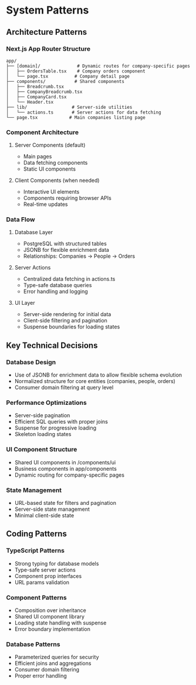# System Patterns

## Architecture Patterns

### Next.js App Router Structure
```
app/
├── [domain]/              # Dynamic routes for company-specific pages
│   ├── OrdersTable.tsx    # Company orders component
│   └── page.tsx          # Company detail page
├── components/           # Shared components
│   ├── Breadcrumb.tsx
│   ├── CompanyBreadcrumb.tsx
│   ├── CompanyCard.tsx
│   └── Header.tsx
├── lib/                 # Server-side utilities
│   └── actions.ts       # Server actions for data fetching
└── page.tsx            # Main companies listing page
```

### Component Architecture
1. Server Components (default)
   - Main pages
   - Data fetching components
   - Static UI components

2. Client Components (when needed)
   - Interactive UI elements
   - Components requiring browser APIs
   - Real-time updates

### Data Flow
1. Database Layer
   - PostgreSQL with structured tables
   - JSONB for flexible enrichment data
   - Relationships: Companies -> People -> Orders

2. Server Actions
   - Centralized data fetching in actions.ts
   - Type-safe database queries
   - Error handling and logging

3. UI Layer
   - Server-side rendering for initial data
   - Client-side filtering and pagination
   - Suspense boundaries for loading states

## Key Technical Decisions

### Database Design
- Use of JSONB for enrichment data to allow flexible schema evolution
- Normalized structure for core entities (companies, people, orders)
- Consumer domain filtering at query level

### Performance Optimizations
- Server-side pagination
- Efficient SQL queries with proper joins
- Suspense for progressive loading
- Skeleton loading states

### UI Component Structure
- Shared UI components in /components/ui
- Business components in app/components
- Dynamic routing for company-specific pages

### State Management
- URL-based state for filters and pagination
- Server-side state management
- Minimal client-side state

## Coding Patterns

### TypeScript Patterns
- Strong typing for database models
- Type-safe server actions
- Component prop interfaces
- URL params validation

### Component Patterns
- Composition over inheritance
- Shared UI component library
- Loading state handling with suspense
- Error boundary implementation

### Database Patterns
- Parameterized queries for security
- Efficient joins and aggregations
- Consumer domain filtering
- Proper error handling
